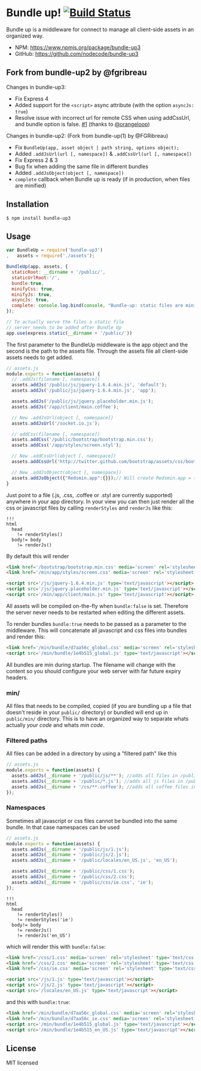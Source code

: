 Bundle up!  [![Build Status](https://secure.travis-ci.org/FGRibreau/bundle-up.png)](https://secure.travis-ci.org/FGRibreau/bundle-up)
==========

Bundle up is a middleware for connect to manage all client-side assets in an organized way.

* NPM: https://www.npmjs.org/package/bundle-up3
* GitHub: https://github.com/nodecode/bundle-up3

Fork from bundle-up2 by @fgribreau
------------------
Changes in bundle-up3:

* Fix Express 4
* Added support for the `<script>` async attribute (with the option `asyncJs: true`)
* Resolve issue with incorrect url for remote CSS when using addCssUrl, and bundle option is false. [#1](//github.com/nodecode/bundle-up3/pull/1) (thanks to [@orangeloop](//github.com/orangeloop))

Changes in bundle-up2: (Fork from bundle-up(1) by @FGRibreau)

* Fix `BundleUp(app, asset object | path string, options object);`
* Added `.addJsUrl(url [, namespace])` & `.addCssUrl(url [, namespace])`
* Fix Express 2 & 3
* Bug fix when adding the same file in different bundles
* Added `.addJsObject(object [, namespace])`
* `complete` callback when Bundle up is ready (if in production, when files are minified)

Installation
------------

    $ npm install bundle-up3

Usage
-----

``` js
var BundleUp = require('bundle-up3')
,   assets = require('./assets');

BundleUp(app, assets, {
  staticRoot: __dirname + '/public/',
  staticUrlRoot:'/',
  bundle:true,
  minifyCss: true,
  minifyJs: true,
  asyncJs: true,
  complete: console.log.bind(console, "Bundle-up: static files are minified/ready")
});

// To actually serve the files a static file
// server needs to be added after Bundle Up
app.use(express.static(__dirname + '/public/'))
```

The first parameter to the BundleUp middleware is the app object and the second is the path to the assets file. Through the assets file all client-side assets needs to get added.

``` js
// assets.js
module.exports = function(assets) {
  // .addJs(filename [, namespace])
  assets.addJs('/public/js/jquery-1.6.4.min.js', 'default');
  assets.addJs('/public/js/jquery-1.6.4.min.js', 'app');

  assets.addJs('/public/js/jquery.placeholder.min.js');
  assets.addJs('/app/client/main.coffee');

  // New .addJsUrl(object [, namespace])
  assets.addJsUrl('/socket.io.js');

  // addCss(filename [, namespace])
  assets.addCss('/public/bootstrap/bootstrap.min.css');
  assets.addCss('/app/styles/screen.styl');

  // New .addCssUrl(object [, namespace])
  assets.addCssUrl('http://twitter.github.com/bootstrap/assets/css/bootstrap.css');

  // New .addJsObject(object [, namespace])
  assets.addJsObject({"Redsmin.app":{}});// Will create Redsmin.app = {};
}
```

Just point to a file (.js, .css, .coffee or .styl are currently supported) anywhere in your app directory. In your view you can then just render all the css or javascript files by calling `renderStyles` and `renderJs` like this:

``` jade
!!!
html
  head
    != renderStyles()
  body!= body
    != renderJs()
```

By default this will render

``` html
<link href='/bootstrap/bootstrap.min.css' media='screen' rel='stylesheet' type='text/css'/>
<link href='/min/app/styles/screen.css' media='screen' rel='stylesheet' type='text/css'/>

<script src='/js/jquery-1.6.4.min.js' type='text/javascript'></script>
<script src='/js/jquery.placeholder.min.js' type='text/javascript'></script>
<script src='/min/app/client/main.js' type='text/javascript'></script>
```

All assets will be compiled on-the-fly when `bundle:false` is set. Therefore the server never
needs to be restarted when editing the different assets.

To render bundles `bundle:true` needs to be passed as a parameter to the middleware. This will concatenate all javascript and css files into bundles and render this:

``` html
<link href='/min/bundle/d7aa56c_global.css' media='screen' rel='stylesheet' type='text/css'/>
<script src='/min/bundle/1e4b515_global.js' type='text/javascript'></script>
```

All bundles are min during startup. The filename will change with the content so you should configure your web server with far future expiry headers.

### min/

All files that needs to be compiled, copied (if you are bundling up a file that doesn't reside in your `public/` directory) or bundled will end up in `public/min/` directory. This is to have an organized way to separate whats actually *your code* and whats *min code*.

### Filtered paths

All files can be added in a directory by using a "filtered path" like this

``` js
// assets.js
module.exports = function(assets) {
  assets.addJs(__dirname + '/public/js/**'); //adds all files in /public/js (subdirectories included)
  assets.addJs(__dirname + '/public/*.js'); //adds all js files in /public
  assets.addJs(__dirname + '/cs/**.coffee'); //adds all coffee files in /cs (subdirectories included)
});
```
### Namespaces

Sometimes all javascript or css files cannot be bundled into the same bundle. In that case
namespaces can be used

``` js
// assets.js
module.exports = function(assets) {
  assets.addJs(__dirname + '/public/js/1.js');
  assets.addJs(__dirname + '/public/js/2.js');
  assets.addJs(__dirname + '/public/locales/en_US.js', 'en_US');

  assets.addJs(__dirname + '/public/css/1.css');
  assets.addJs(__dirname + '/public/css/2.css');
  assets.addJs(__dirname + '/public/css/ie.css', 'ie');
});
```

``` jade
!!!
html
  head
    != renderStyles()
    != renderStyles('ie')
  body!= body
    != renderJs()
    != renderJs('en_US')
```

which will render this with `bundle:false`:

``` html
<link href='/css/1.css' media='screen' rel='stylesheet' type='text/css'/>
<link href='/css/2.css' media='screen' rel='stylesheet' type='text/css'/>
<link href='/css/ie.css' media='screen' rel='stylesheet' type='text/css'/>

<script src='/js/1.js' type='text/javascript'></script>
<script src='/js/2.js' type='text/javascript'></script>
<script src='/locales/en_US.js' type='text/javascript'></script>
```

and this with `bundle:true`:

``` html
<link href='/min/bundle/d7aa56c_global.css' media='screen' rel='stylesheet' type='text/css'/>
<link href='/min/bundle/d7aa56c_ie.css' media='screen' rel='stylesheet' type='text/css'/>
<script src='/min/bundle/1e4b515_global.js' type='text/javascript'></script>
<script src='/min/bundle/1e4b515_en_US.js' type='text/javascript'></script>
```

License
-------

MIT licensed

